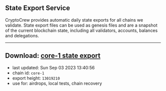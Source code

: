 ## State Export Service
CryptoCrew provides automatic daily state exports for all chains we validate. State export files can be used as genesis files and are a snapshot of the current blockchain state, including all validators, accounts, balances and delegations.

---
**Download: [core-1 state export](https://dl.ccvalidators.com/SERVICE/persistence/core-1_export_13019210.json)**
---

- last updated: Sun Sep 03 2023 13:40:56
- chain id: `core-1`
- export height: `13019210`
- use for: airdrops, local tests, chain recovery
